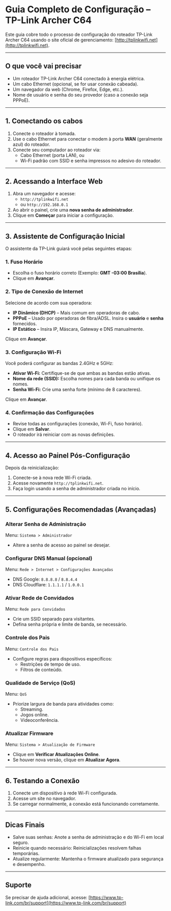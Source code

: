 # Guia Completo de Configuração – TP-Link Archer C64

Este guia cobre todo o processo de configuração do roteador TP-Link Archer C64 usando o site oficial de gerenciamento: [http://tplinkwifi.net](http://tplinkwifi.net).

---

## O que você vai precisar

- Um roteador TP-Link Archer C64 conectado à energia elétrica.
- Um cabo Ethernet (opcional, se for usar conexão cabeada).
- Um navegador da web (Chrome, Firefox, Edge, etc.).
- Nome de usuário e senha do seu provedor (caso a conexão seja PPPoE).

---

## 1. Conectando os cabos

1. Conecte o roteador à tomada.
2. Use o cabo Ethernet para conectar o modem à porta **WAN** (geralmente azul) do roteador.
3. Conecte seu computador ao roteador via:
   - Cabo Ethernet (porta LAN), ou
   - Wi-Fi padrão com SSID e senha impressos no adesivo do roteador.

---

## 2. Acessando a Interface Web

1. Abra um navegador e acesse:
   - `http://tplinkwifi.net`  
   - ou `http://192.168.0.1`
2. Ao abrir o painel, crie uma **nova senha de administrador**.
3. Clique em **Começar** para iniciar a configuração.

---

## 3. Assistente de Configuração Inicial

O assistente da TP-Link guiará você pelas seguintes etapas:

### 1. Fuso Horário

- Escolha o fuso horário correto (Exemplo: **GMT -03:00 Brasília**).
- Clique em **Avançar**.

### 2. Tipo de Conexão de Internet

Selecione de acordo com sua operadora:

- **IP Dinâmico (DHCP)** – Mais comum em operadoras de cabo.
- **PPPoE** – Usado por operadoras de fibra/ADSL. Insira o **usuário** e **senha** fornecidos.
- **IP Estático** – Insira IP, Máscara, Gateway e DNS manualmente.

Clique em **Avançar**.

### 3. Configuração Wi-Fi

Você poderá configurar as bandas 2.4GHz e 5GHz:

- **Ativar Wi-Fi:** Certifique-se de que ambas as bandas estão ativas.
- **Nome da rede (SSID):** Escolha nomes para cada banda ou unifique os nomes.
- **Senha Wi-Fi:** Crie uma senha forte (mínimo de 8 caracteres).

Clique em **Avançar**.

### 4. Confirmação das Configurações

- Revise todas as configurações (conexão, Wi-Fi, fuso horário).
- Clique em **Salvar**.
- O roteador irá reiniciar com as novas definições.

---

## 4. Acesso ao Painel Pós-Configuração

Depois da reinicialização:

1. Conecte-se à nova rede Wi-Fi criada.
2. Acesse novamente `http://tplinkwifi.net`.
3. Faça login usando a senha de administrador criada no início.

---

## 5. Configurações Recomendadas (Avançadas)

### Alterar Senha de Administração

Menu: `Sistema > Administrador`

- Altere a senha de acesso ao painel se desejar.

### Configurar DNS Manual (opcional)

Menu: `Rede > Internet > Configurações Avançadas`

- DNS Google: `8.8.8.8` / `8.8.4.4`
- DNS Cloudflare: `1.1.1.1` / `1.0.0.1`

### Ativar Rede de Convidados

Menu: `Rede para Convidados`

- Crie um SSID separado para visitantes.
- Defina senha própria e limite de banda, se necessário.

### Controle dos Pais

Menu: `Controle dos Pais`

- Configure regras para dispositivos específicos:
  - Restrições de tempo de uso.
  - Filtros de conteúdo.

### Qualidade de Serviço (QoS)

Menu: `QoS`

- Priorize largura de banda para atividades como:
  - Streaming.
  - Jogos online.
  - Videoconferência.

### Atualizar Firmware

Menu: `Sistema > Atualização de Firmware`

- Clique em **Verificar Atualizações Online**.
- Se houver nova versão, clique em **Atualizar Agora**.

---

## 6. Testando a Conexão

1. Conecte um dispositivo à rede Wi-Fi configurada.
2. Acesse um site no navegador.
3. Se carregar normalmente, a conexão está funcionando corretamente.

---

## Dicas Finais

- Salve suas senhas: Anote a senha de administração e do Wi-Fi em local seguro.
- Reinicie quando necessário: Reinicializações resolvem falhas temporárias.
- Atualize regularmente: Mantenha o firmware atualizado para segurança e desempenho.

---

## Suporte

Se precisar de ajuda adicional, acesse: [https://www.tp-link.com/br/support](https://www.tp-link.com/br/support)
